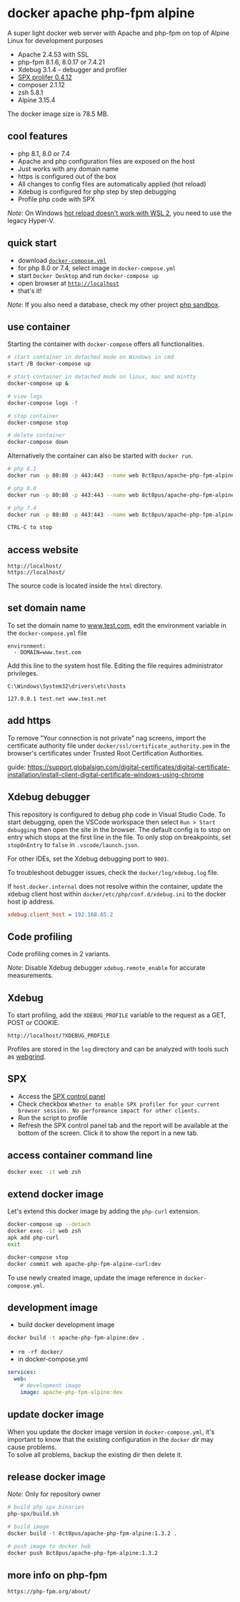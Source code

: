 # docker apache php-fpm alpine

A super light docker web server with Apache and php-fpm on top of Alpine Linux for development purposes

- Apache 2.4.53 with SSL
- php-fpm 8.1.6, 8.0.17 or 7.4.21
- Xdebug 3.1.4 - debugger and profiler
- [SPX prolifer 0.4.12](https://github.com/NoiseByNorthwest/php-spx)
- composer 2.1.12
- zsh 5.8.1
- Alpine 3.15.4

The docker image size is 78.5 MB.

## cool features

- php 8.1, 8.0 or 7.4
- Apache and php configuration files are exposed on the host
- Just works with any domain name
- https is configured out of the box
- All changes to config files are automatically applied (hot reload)
- Xdebug is configured for php step by step debugging
- Profile php code with SPX

_Note_: On Windows [hot reload doesn't work with WSL 2](https://github.com/microsoft/WSL/issues/4739), you need to use the legacy Hyper-V.

## quick start

- download [`docker-compose.yml`](https://github.com/8ctopus/apache-php-fpm-alpine/blob/master/docker-compose.yml)
- for php 8.0 or 7.4, select image in `docker-compose.yml`
- start `Docker Desktop` and run `docker-compose up`
- open browser at [`http://localhost`](http://localhost)
- that's it!

_Note_: If you also need a database, check my other project [php sandbox](https://github.com/8ctopus/php-sandbox).

## use container

Starting the container with `docker-compose` offers all functionalities.

```sh
# start container in detached mode on Windows in cmd
start /B docker-compose up

# start container in detached mode on linux, mac and mintty
docker-compose up &

# view logs
docker-compose logs -f

# stop container
docker-compose stop

# delete container
docker-compose down
```

Alternatively the container can also be started with `docker run`.

```sh
# php 8.1
docker run -p 80:80 -p 443:443 --name web 8ct8pus/apache-php-fpm-alpine:latest

# php 8.0
docker run -p 80:80 -p 443:443 --name web 8ct8pus/apache-php-fpm-alpine:1.2.8

# php 7.4
docker run -p 80:80 -p 443:443 --name web 8ct8pus/apache-php-fpm-alpine:1.1.3

CTRL-C to stop
```

## access website

    http://localhost/
    https://localhost/

The source code is located inside the `html` directory.

## set domain name

To set the domain name to www.test.com, edit the environment variable in the `docker-compose.yml` file

    environment:
      - DOMAIN=www.test.com

Add this line to the system host file. Editing the file requires administrator privileges.

    C:\Windows\System32\drivers\etc\hosts

    127.0.0.1 test.net www.test.net

## add https

To remove "Your connection is not private" nag screens, import the certificate authority file under `docker/ssl/certificate_authority.pem` in the browser's certificates under Trusted Root Certification Authorities.

guide: https://support.globalsign.com/digital-certificates/digital-certificate-installation/install-client-digital-certificate-windows-using-chrome

## Xdebug debugger

This repository is configured to debug php code in Visual Studio Code. To start debugging, open the VSCode workspace then select `Run > Start debugging` then open the site in the browser.
The default config is to stop on entry which stops at the first line in the file. To only stop on breakpoints, set `stopOnEntry` to `false` in `.vscode/launch.json`.

For other IDEs, set the Xdebug debugging port to `9001`.

To troubleshoot debugger issues, check the `docker/log/xdebug.log` file.

If `host.docker.internal` does not resolve within the container, update the xdebug client host within `docker/etc/php/conf.d/xdebug.ini` to the docker host ip address.

```ini
xdebug.client_host = 192.168.65.2
```

## Code profiling

Code profiling comes in 2 variants.

_Note_: Disable Xdebug debugger `xdebug.remote_enable` for accurate measurements.

## Xdebug

To start profiling, add the `XDEBUG_PROFILE` variable to the request as a GET, POST or COOKIE.

    http://localhost/?XDEBUG_PROFILE

Profiles are stored in the `log` directory and can be analyzed with tools such as [webgrind](https://github.com/jokkedk/webgrind).

## SPX

- Access the [SPX control panel](http://localhost/?SPX_KEY=dev&SPX_UI_URI=/)
- Check checkbox `Whether to enable SPX profiler for your current browser session. No performance impact for other clients.`
- Run the script to profile
- Refresh the SPX control panel tab and the report will be available at the bottom of the screen. Click it to show the report in a new tab.

## access container command line

```sh
docker exec -it web zsh
```

## extend docker image

Let's extend this docker image by adding the `php-curl` extension.

```sh
docker-compose up --detach
docker exec -it web zsh
apk add php-curl
exit

docker-compose stop
docker commit web apache-php-fpm-alpine-curl:dev
```

To use newly created image, update the image reference in `docker-compose.yml`.

## development image

- build docker development image

```sh
docker build -t apache-php-fpm-alpine:dev .
```

- `rm -rf docker/`
- in docker-compose.yml

```yaml
services:
  web:
    # development image
    image: apache-php-fpm-alpine:dev
```

## update docker image

When you update the docker image version in `docker-compose.yml`, it's important to know that the existing configuration in the `docker` dir may cause problems.\
To solve all problems, backup the existing dir then delete it.

## release docker image

_Note_: Only for repository owner

```sh
# build php spx binaries
php-spx/build.sh

# build image
docker build -t 8ct8pus/apache-php-fpm-alpine:1.3.2 .

# push image to docker hub
docker push 8ct8pus/apache-php-fpm-alpine:1.3.2
```

## more info on php-fpm

    https://php-fpm.org/about/
